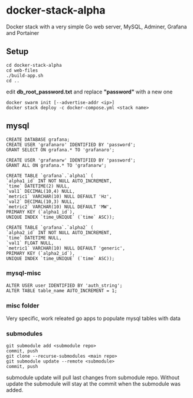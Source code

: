 # docker-stack-alpha

Docker stack with a very simple Go web server, MySQL, Adminer, Grafana and Portainer

## Setup
    cd docker-stack-alpha
    cd web-files
    ./build-app.sh
    cd ..

edit **db_root_password.txt** and replace **"password"** with a new one

    docker swarm init [--advertise-addr <ip>]
    docker stack deploy -c docker-compose.yml <stack name>

## mysql
    CREATE DATABASE grafana;
    CREATE USER 'grafanaro' IDENTIFIED BY 'password';
    GRANT SELECT ON grafana.* TO 'grafanaro';

    CREATE USER 'grafanarw' IDENTIFIED BY 'password';
    GRANT ALL ON grafana.* TO 'grafanarw';

    CREATE TABLE `grafana`.`alpha1` (
    `alpha1_id` INT NOT NULL AUTO_INCREMENT,
    `time` DATETIME(2) NULL,
    `val1` DECIMAL(10,4) NULL,
    `metric1` VARCHAR(10) NULL DEFAULT 'Hz',
    `val2` DECIMAL(10,3) NULL,
    `metric2` VARCHAR(10) NULL DEFAULT 'MW',
    PRIMARY KEY (`alpha1_id`),
    UNIQUE INDEX `time_UNIQUE` (`time` ASC));

    CREATE TABLE `grafana`.`alpha2` (
    `alpha2_id` INT NOT NULL AUTO_INCREMENT,
    `time` DATETIME NULL,
    `val1` FLOAT NULL,
    `metric1` VARCHAR(10) NULL DEFAULT 'generic',
    PRIMARY KEY (`alpha2_id`),
    UNIQUE INDEX `time_UNIQUE` (`time` ASC));


### mysql-misc
    ALTER USER user IDENTIFIED BY 'auth_string';
    ALTER TABLE table_name AUTO_INCREMENT = 1;

### misc folder
Very specific, work releated go apps to populate mysql tables with data

### submodules
    git submodule add <submodule repo>
    commit, push
    git clone --recurse-submodules <main repo>
    git submodule update --remote <submodule>
    commit, push
submodule update will pull last changes from submodule repo. Without update the submodule will stay at the commit when the submodule was added.
